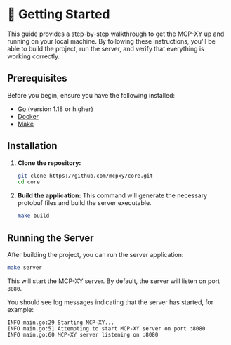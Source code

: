 # 🏁 Getting Started

This guide provides a step-by-step walkthrough to get the MCP-XY up and running on your local machine. By following these instructions, you'll be able to build the project, run the server, and verify that everything is working correctly.

## Prerequisites

Before you begin, ensure you have the following installed:

- [Go](https://golang.org/doc/install) (version 1.18 or higher)
- [Docker](https://docs.docker.com/get-docker/)
- [Make](https://www.gnu.org/software/make/)

## Installation

1. **Clone the repository:**

    ```bash
    git clone https://github.com/mcpxy/core.git
    cd core
    ```

2. **Build the application:**
    This command will generate the necessary protobuf files and build the server executable.

    ```bash
    make build
    ```

## Running the Server

After building the project, you can run the server application:

```bash
make server
```

This will start the MCP-XY server. By default, the server will listen on port `8080`.

You should see log messages indicating that the server has started, for example:

```
INFO main.go:29 Starting MCP-XY...
INFO main.go:51 Attempting to start MCP-XY server on port :8080
INFO main.go:60 MCP-XY server listening on :8080
